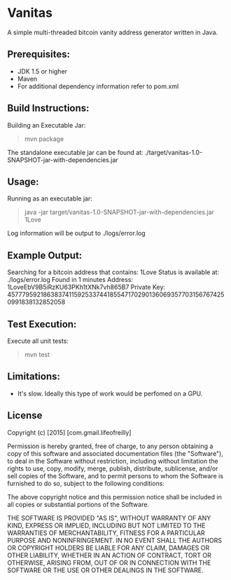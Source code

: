 Vanitas
=======
A simple multi-threaded bitcoin vanity address generator written in Java.

Prerequisites:
-------------------------

* JDK 1.5 or higher
* Maven
* For additional dependency information refer to pom.xml

Build Instructions:
-------------------------

Building an Executable Jar:
> mvn package

The standalone executable jar can be found at: ./target/vanitas-1.0-SNAPSHOT-jar-with-dependencies.jar

Usage:
-------------------------

Running as an executable jar:

> java -jar target/vanitas-1.0-SNAPSHOT-jar-with-dependencies.jar 1Love

Log information will be output to ./logs/error.log

Example Output:
-------------------------

Searching for a bitcoin address that contains: 1Love
Status is available at: ./logs/error.log
Found in 1 minutes
Address: 1LoveEbV9B5iRzKU63PKh1tXNk7vh865B7
Private Key: 45777959218638374115925337441855471702901360693577031567674250991838132852058

Test Execution:
-------------------------

Execute all unit tests:
> mvn test

Limitations:
-------------------------

* It's slow. Ideally this type of work would be perfomed on a GPU.

License
-------------------------

Copyright (c) [2015] [com.gmail.lifeofreilly]

Permission is hereby granted, free of charge, to any person obtaining a copy
of this software and associated documentation files (the "Software"), to deal
in the Software without restriction, including without limitation the rights
to use, copy, modify, merge, publish, distribute, sublicense, and/or sell
copies of the Software, and to permit persons to whom the Software is
furnished to do so, subject to the following conditions:

The above copyright notice and this permission notice shall be included in all
copies or substantial portions of the Software.

THE SOFTWARE IS PROVIDED "AS IS", WITHOUT WARRANTY OF ANY KIND, EXPRESS OR
IMPLIED, INCLUDING BUT NOT LIMITED TO THE WARRANTIES OF MERCHANTABILITY,
FITNESS FOR A PARTICULAR PURPOSE AND NONINFRINGEMENT. IN NO EVENT SHALL THE
AUTHORS OR COPYRIGHT HOLDERS BE LIABLE FOR ANY CLAIM, DAMAGES OR OTHER
LIABILITY, WHETHER IN AN ACTION OF CONTRACT, TORT OR OTHERWISE, ARISING FROM,
OUT OF OR IN CONNECTION WITH THE SOFTWARE OR THE USE OR OTHER DEALINGS IN THE
SOFTWARE.
